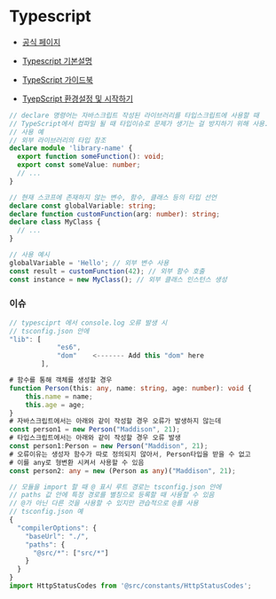 # Typescript

* [공식 페이지](https://www.typescriptlang.org/)
* [Typescript 기본설명](https://www.samsungsds.com/kr/insights/TypeScript.html)
* [TypeScript 가이드북](https://yamoo9.gitbook.io/typescript/)

* [TyepScript 환경설정 및 시작하기](https://mine-it-record.tistory.com/578)

```typescript
// declare 명령어는 자바스크립트 작성된 라이브러리를 타입스크립트에 사용할 때
// TypeScript에서 컴파일 될 때 타입이슈로 문제가 생기는 걸 방지하기 위해 사용.
// 사용 예
// 외부 라이브러리의 타입 참조
declare module 'library-name' {
  export function someFunction(): void;
  export const someValue: number;
  // ...
}

// 현재 스코프에 존재하지 않는 변수, 함수, 클래스 등의 타입 선언
declare const globalVariable: string;
declare function customFunction(arg: number): string;
declare class MyClass {
  // ...
}

// 사용 예시
globalVariable = 'Hello'; // 외부 변수 사용
const result = customFunction(42); // 외부 함수 호출
const instance = new MyClass(); // 외부 클래스 인스턴스 생성

```

### 이슈
```javascript
// typesciprt 에서 console.log 오류 발생 시
// tsconfig.json 안에
"lib": [
            "es6",
            "dom"    <------- Add this "dom" here
        ],
```

```typescript
# 함수를 통해 객체를 생성할 경우
function Person(this: any, name: string, age: number): void {
    this.name = name;
    this.age = age;
}
# 자바스크립트에서는 아래와 같이 작성할 경우 오류가 발생하지 않는데
const person1 = new Person("Maddison", 21);
# 타입스크립트에서는 아래와 같이 작성할 경우 오류 발생
const person1:Person = new Person("Maddison", 21);
# 오류이유는 생성자 함수가 따로 정의되지 않아서, Person타입을 받을 수 없고
# 이를 any로 형변환 시켜서 사용할 수 있음
const person2: any = new (Person as any)("Maddison", 21);

```

```typescript
// 모듈을 import 할 때 @ 표시 루트 경로는 tsconfig.json 안에
// paths 값 안에 특정 경로를 별칭으로 등록할 때 사용할 수 있음
// @가 아닌 다른 것을 사용할 수 있지만 관습적으로 @를 사용
// tsconfig.json 예
{
  "compilerOptions": {
    "baseUrl": "./",
    "paths": {
      "@src/*": ["src/*"]
    }
  }
} 
import HttpStatusCodes from '@src/constants/HttpStatusCodes';
```
